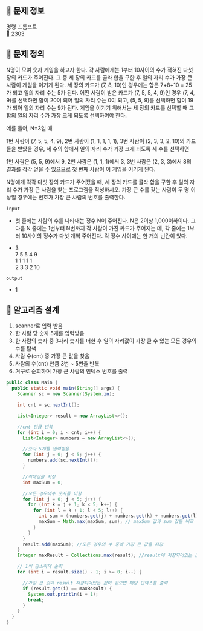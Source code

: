 ## 🌵 문제 정보
명령 프롬프트 <br>
[🚗 2303](https://www.acmicpc.net/problem/2303)

## 🌵 문제 정의

N명이 모여 숫자 게임을 하고자 한다. 각 사람에게는 1부터 10사이의 수가 적혀진 다섯 장의 카드가 주어진다. 그 중 세 장의 카드를 골라 합을 구한 후 일의 자리 수가 가장 큰 사람이 게임을 이기게 된다. 세 장의 카드가 (7, 8, 10)인 경우에는 합은 7+8+10 = 25가 되고 일의 자리 수는 5가 된다. 어떤 사람이 받은 카드가 (7, 5, 5, 4, 9)인 경우 (7, 4, 9)를 선택하면 합이 20이 되어 일의 자리 수는 0이 되고, (5, 5, 9)를 선택하면 합이 19가 되어 일의 자리 수는 9가 된다. 게임을 이기기 위해서는 세 장의 카드를 선택할 때 그 합의 일의 자리 수가 가장 크게 되도록 선택하여야 한다.

예를 들어, N=3일 때

1번 사람이 (7, 5, 5, 4, 9),
2번 사람이 (1, 1, 1, 1, 1),
3번 사람이 (2, 3, 3, 2, 10)의
카드들을 받았을 경우, 세 수의 합에서 일의 자리 수가 가장 크게 되도록 세 수를 선택하면

1번 사람은 (5, 5, 9)에서 9,
2번 사람은 (1, 1, 1)에서 3,
3번 사람은 (2, 3, 3)에서 8의
결과를 각각 얻을 수 있으므로 첫 번째 사람이 이 게임을 이기게 된다.

N명에게 각각 다섯 장의 카드가 주어졌을 때, 세 장의 카드를 골라 합을 구한 후 일의 자리 수가 가장 큰 사람을 찾는 프로그램을 작성하시오. 가장 큰 수를 갖는 사람이 두 명 이상일 경우에는 번호가 가장 큰 사람의 번호를 출력한다.


`input` <br>

 * 첫 줄에는 사람의 수를 나타내는 정수 N이 주어진다. N은 2이상 1,000이하이다. 그 다음 N 줄에는 1번부터 N번까지 각 사람이 가진 카드가 주어지는 데, 각 줄에는 1부터 10사이의 정수가 다섯 개씩 주어진다. 각 정수 사이에는 한 개의 빈칸이 있다.


 * 3 <br>
7 5 5 4 9 <br>
1 1 1 1 1 <br>
2 3 3 2 10 


`output` <br>

* 1

## 🌵 알고리즘 설계

1. scanner로 입력 받음
2. 한 사람 당 숫자 5개를 입력받음
3. 한 사람의 숫자 중 3자리 숫자를 더한 후 일의 자리값이 가장 클 수 있는 모든 경우의 수를 탐색
4. 사람 수(cnt) 중 가장 큰 값을 찾음
5. 사람의 수(cnt) 만큼 3번 ~ 5번을 반복
6. 거꾸로 순회하며 가장 큰 사람의 인덱스 번호를 출력

```java
public class Main {
  public static void main(String[] args) {
    Scanner sc = new Scanner(System.in);

    int cnt = sc.nextInt();

    List<Integer> result = new ArrayList<>();

    //cnt 만큼 반복
    for (int i = 0; i < cnt; i++) {
      List<Integer> numbers = new ArrayList<>();

      //숫자 5개를 입력받음
      for (int j = 0; j < 5; j++) {
        numbers.add(sc.nextInt());
      }

      //최대값을 저장
      int maxSum = 0;

      //모든 경우의수 숫자를 더함
      for (int j = 0; j < 5; j++) {
        for (int k = j + 1; k < 5; k++) {
          for (int l = k + 1; l < 5; l++) {
            int sum = (numbers.get(j) + numbers.get(k) + numbers.get(l)) % 10; // 숫자의 합을 중 1의 자리 숫자를 sum에 저장
            maxSum = Math.max(maxSum, sum); // maxSum 값과 sum 값을 비교 후 큰 값을 다시 MaxSum에 저장
          }
        }
      }
      result.add(maxSum); //모든 경우의 수 중에 가장 큰 값을 저장
    }
    Integer maxResult = Collections.max(result); //result에 저장되어있는 값 중 가장 큰 값을 찾아옴

    // 1씩 감소하며 순회
    for (int i = result.size() - 1; i >= 0; i--) {

      //가장 큰 값과 result 저장되어있는 값이 같으면 해당 인덱스를 출력
      if (result.get(i) == maxResult) {
        System.out.println(i + 1);
        break;
      }
    }
  }
}
```